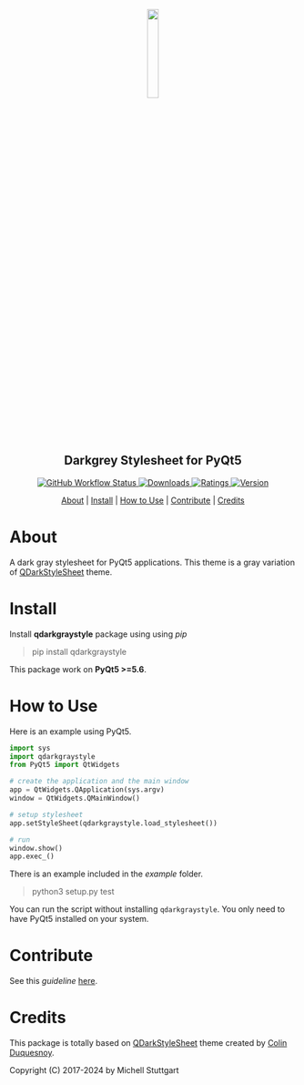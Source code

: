 <h2 align="center">
    <br>
  <a href="https://pypi.org/project/qdarkgraystyle/">
    <img src="https://github.com/mstuttgart/qdarkgraystyle/assets/8174740/100633c4-1c13-4cee-9fc2-5ae54a3dd647" width="20%">
  </a>
  <br>
    Darkgrey Stylesheet for PyQt5
</h2>

<p align="center">

  <a href="https://github.com/mstuttgart/qdarkgraystyle/actions?query=workflow%3A%22Github+CI%22">
    <img alt="GitHub Workflow Status" src="https://img.shields.io/github/actions/workflow/status/mstuttgart/qdarkgraystyle/test.yml?&color=d1dbcb&labelColor=323232&branch=develop&style=for-the-badge">
  </a>

  <a href="https://pypi.org/project/qdarkgraystyle">
    <img src="https://img.shields.io/pypi/dm/qdarkgraystyle?&color=d1dbcb&labelColor=323232&style=for-the-badge" alt="Downloads">
  </a>

  <a href="https://pypi.org/project/qdarkgraystyle">
    <img src="https://img.shields.io/pypi/v/qdarkgraystyle?style=for-the-badge&color=d1dbcb&labelColor=323232" alt="Ratings">
  </a>

  <a href="https://pypi.org/project/qdarkgraystyle/">
    <img src="https://img.shields.io/pypi/pyversions/qdarkgraystyle?style=for-the-badge&color=d1dbcb&labelColor=323232" alt="Version">
  </a>

</p>

<p align="center">
  <a href="#about">About</a> |
  <a href="#install">Install</a> |
  <a href="#how-to-use">How to Use</a> |
  <a href="#contribute">Contribute</a> |
  <a href="#credits">Credits</a>
</p>

# About

A dark gray stylesheet for PyQt5 applications. This theme is a gray variation of [QDarkStyleSheet](https://github.com/ColinDuquesnoy/QDarkStyleSheet) theme.

# Install

Install **qdarkgraystyle** package using using *pip*

> pip install qdarkgraystyle

This package work on **PyQt5 >=5.6**.

# How to Use

Here is an example using PyQt5.

```python
import sys
import qdarkgraystyle
from PyQt5 import QtWidgets

# create the application and the main window
app = QtWidgets.QApplication(sys.argv)
window = QtWidgets.QMainWindow()

# setup stylesheet
app.setStyleSheet(qdarkgraystyle.load_stylesheet())

# run
window.show()
app.exec_()
```

There is an example included in the *example* folder.

> python3 setup.py test

You can run the script without installing `qdarkgraystyle`. You only need to have
PyQt5 installed on your system.

# Contribute

See this *guideline* [here](https://github.com/mstuttgart/qdarkgraystyle/blob/develop/CONTRIBUTING.md).

# Credits
This package is totally based on [QDarkStyleSheet](https://github.com/ColinDuquesnoy/QDarkStyleSheet)  theme created by [Colin Duquesnoy](https://github.com/ColinDuquesnoy).

Copyright (C) 2017-2024 by Michell Stuttgart
